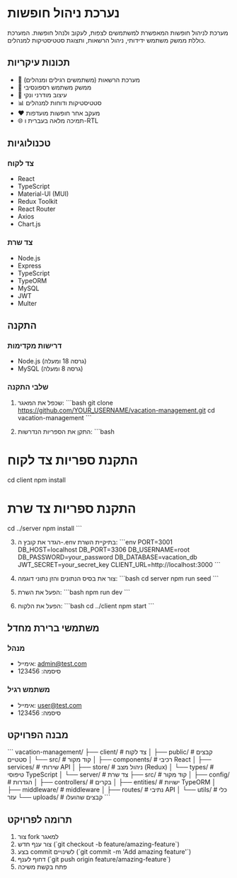 # נערכת ניהול חופשות

מערכת לניהול חופשות המאפשרת למשתמשים לצפות, לעקוב ולנהל חופשות. המערכת כוללת ממשק משתמש ידידותי, ניהול הרשאות, ותצוגת סטטיסטיקות למנהלים.

## תכונות עיקריות

- 🔐 מערכת הרשאות (משתמשים רגילים ומנהלים)
- 📱 ממשק משתמש רספונסיבי
- 🎨 עיצוב מודרני ונקי
- 📊 סטטיסטיקות ודוחות למנהלים
- ❤️ מעקב אחר חופשות מועדפות
- 🌐 תמיכה מלאה בעברית ו-RTL

## טכנולוגיות

### צד לקוח
- React
- TypeScript
- Material-UI (MUI)
- Redux Toolkit
- React Router
- Axios
- Chart.js

### צד שרת
- Node.js
- Express
- TypeScript
- TypeORM
- MySQL
- JWT
- Multer

## התקנה

### דרישות מקדימות
- Node.js (גרסה 18 ומעלה)
- MySQL (גרסה 8 ומעלה)

### שלבי התקנה

1. שכפל את המאגר:
\`\`\`bash
git clone https://github.com/YOUR_USERNAME/vacation-management.git
cd vacation-management
\`\`\`

2. התקן את הספריות הנדרשות:
\`\`\`bash
# התקנת ספריות צד לקוח
cd client
npm install

# התקנת ספריות צד שרת
cd ../server
npm install
\`\`\`

3. הגדר את קובץ ה-.env בתיקיית השרת:
\`\`\`env
PORT=3001
DB_HOST=localhost
DB_PORT=3306
DB_USERNAME=root
DB_PASSWORD=your_password
DB_DATABASE=vacation_db
JWT_SECRET=your_secret_key
CLIENT_URL=http://localhost:3000
\`\`\`

4. צור את בסיס הנתונים והזן נתוני דוגמה:
\`\`\`bash
cd server
npm run seed
\`\`\`

5. הפעל את השרת:
\`\`\`bash
npm run dev
\`\`\`

6. הפעל את הלקוח:
\`\`\`bash
cd ../client
npm start
\`\`\`

## משתמשי ברירת מחדל

### מנהל
- אימייל: admin@test.com
- סיסמה: 123456

### משתמש רגיל
- אימייל: user@test.com
- סיסמה: 123456

## מבנה הפרויקט

\`\`\`
vacation-management/
├── client/                # צד לקוח
│   ├── public/           # קבצים סטטיים
│   └── src/              # קוד מקור
│       ├── components/   # רכיבי React
│       ├── services/     # שירותי API
│       ├── store/        # ניהול מצב (Redux)
│       └── types/        # טיפוסי TypeScript
│
└── server/               # צד שרת
    ├── src/             # קוד מקור
    │   ├── config/      # הגדרות
    │   ├── controllers/ # בקרים
    │   ├── entities/    # ישויות TypeORM
    │   ├── middleware/  # middleware
    │   ├── routes/      # נתיבי API
    │   └── utils/       # כלי עזר
    └── uploads/         # קבצים שהועלו
\`\`\`

## תרומה לפרויקט

1. צור fork למאגר
2. צור ענף חדש (\`git checkout -b feature/amazing-feature\`)
3. בצע commit לשינויים (\`git commit -m 'Add amazing feature'\`)
4. דחוף לענף (\`git push origin feature/amazing-feature\`)
5. פתח בקשת משיכה
